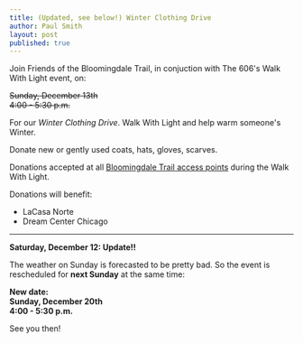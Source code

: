 ```yaml
---
title: (Updated, see below!) Winter Clothing Drive
author: Paul Smith
layout: post
published: true
---
```


Join Friends of the Bloomingdale Trail, in conjuction with The 606's Walk With
Light event, on:

<p>
<strike>Sunday, December 13th<br>
4:00 - 5:30 p.m.</strike>
</p>

For our *Winter Clothing Drive*. Walk With Light and help warm someone's Winter.

Donate new or gently used coats, hats, gloves, scarves.

Donations accepted at all [Bloomingdale Trail access points][ap] during the Walk With Light.

Donations will benefit:

 * LaCasa Norte
 * Dream Center Chicago

---

**Saturday, December 12: Update!!**

The weather on Sunday is forecasted to be pretty bad. So the event is rescheduled for **next Sunday** at the same time:

**New date:**  
**Sunday, December 20th**  
**4:00 - 5:30 p.m.**

See you then!

[ap]: /access_points/nearby.html
